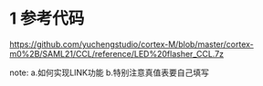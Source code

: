 
# 1 参考代码
https://github.com/yuchengstudio/cortex-M/blob/master/cortex-m0%2B/SAML21/CCL/reference/LED%20flasher_CCL.7z

note: a.如何实现LINK功能
      b.特别注意真值表要自己填写
